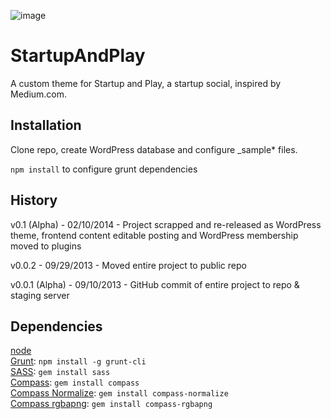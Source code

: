 ![image](http://startupandplay.com/wp-content/themes/startupandplay/img/startup-and-play-wide.png)

StartupAndPlay
==============

A custom theme for Startup and Play, a startup social, inspired by Medium.com.

## Installation

Clone repo, create WordPress database and configure _sample* files.

`npm install` to configure grunt dependencies

## History

v0.1 (Alpha) - 02/10/2014 - Project scrapped and re-released as WordPress theme, frontend content editable posting and WordPress membership moved to plugins

v0.0.2 - 09/29/2013 - Moved entire project to public repo

v0.0.1 (Alpha) - 09/10/2013 - GitHub commit of entire project to repo & staging server  

## Dependencies
[node](http://nodejs.org)  
[Grunt](http://gruntjs.com): `npm install -g grunt-cli`  
[SASS](http://sass-lang.com/): `gem install sass`  
[Compass](http://compass-style.org/): `gem install compass`  
[Compass Normalize](https://github.com/ksmandersen/compass-normalize): `gem install compass-normalize`  
[Compass rgbapng](https://github.com/aaronrussell/compass-rgbapng): `gem install compass-rgbapng`  